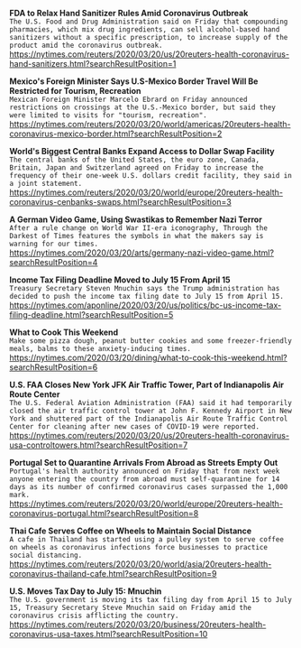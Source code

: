 **FDA to Relax Hand Sanitizer Rules Amid Coronavirus Outbreak**\
`The U.S. Food and Drug Administration said on Friday that compounding pharmacies, which mix drug ingredients, can sell alcohol-based hand sanitizers without a specific prescription, to increase supply of the product amid the coronavirus outbreak. `\
https://nytimes.com/reuters/2020/03/20/us/20reuters-health-coronavirus-hand-sanitizers.html?searchResultPosition=1

**Mexico's Foreign Minister Says U.S-Mexico Border Travel Will Be Restricted for Tourism, Recreation**\
`Mexican Foreign Minister Marcelo Ebrard on Friday announced restrictions on crossings at the U.S.-Mexico border, but said they were limited to visits for "tourism, recreation".`\
https://nytimes.com/reuters/2020/03/20/world/americas/20reuters-health-coronavirus-mexico-border.html?searchResultPosition=2

**World's Biggest Central Banks Expand Access to Dollar Swap Facility**\
`The central banks of the United States, the euro zone, Canada, Britain, Japan and Switzerland agreed on Friday to increase the frequency of their one-week U.S. dollars credit facility, they said in a joint statement. `\
https://nytimes.com/reuters/2020/03/20/world/europe/20reuters-health-coronavirus-cenbanks-swaps.html?searchResultPosition=3

**A German Video Game, Using Swastikas to Remember Nazi Terror**\
`After a rule change on World War II-era iconography, Through the Darkest of Times features the symbols in what the makers say is warning for our times.`\
https://nytimes.com/2020/03/20/arts/germany-nazi-video-game.html?searchResultPosition=4

**Income Tax Filing Deadline Moved to July 15 From April 15**\
`Treasury Secretary Steven Mnuchin says the Trump administration has decided to push the income tax filing date to July 15 from April 15. `\
https://nytimes.com/aponline/2020/03/20/us/politics/bc-us-income-tax-filing-deadline.html?searchResultPosition=5

**What to Cook This Weekend**\
`Make some pizza dough, peanut butter cookies and some freezer-friendly meals, balms to these anxiety-inducing times.`\
https://nytimes.com/2020/03/20/dining/what-to-cook-this-weekend.html?searchResultPosition=6

**U.S. FAA Closes New York JFK Air Traffic Tower, Part of Indianapolis Air Route Center**\
`The U.S. Federal Aviation Administration (FAA) said it had temporarily closed the air traffic control tower at John F. Kennedy Airport in New York and shuttered part of the Indianapolis Air Route Traffic Control Center for cleaning after new cases of COVID-19 were reported.`\
https://nytimes.com/reuters/2020/03/20/us/20reuters-health-coronavirus-usa-controltowers.html?searchResultPosition=7

**Portugal Set to Quarantine Arrivals From Abroad as Streets Empty Out**\
`Portugal's health authority announced on Friday that from next week anyone entering the country from abroad must self-quarantine for 14 days as its number of confirmed coronavirus cases surpassed the 1,000 mark.`\
https://nytimes.com/reuters/2020/03/20/world/europe/20reuters-health-coronavirus-portugal.html?searchResultPosition=8

**Thai Cafe Serves Coffee on Wheels to Maintain Social Distance**\
`A cafe in Thailand has started using a pulley system to serve coffee on wheels as coronavirus infections force businesses to practice social distancing. `\
https://nytimes.com/reuters/2020/03/20/world/asia/20reuters-health-coronavirus-thailand-cafe.html?searchResultPosition=9

**U.S. Moves Tax Day to July 15: Mnuchin**\
`The U.S. government is moving its tax filing day from April 15 to July 15, Treasury Secretary Steve Mnuchin said on Friday amid the coronavirus crisis afflicting the country.`\
https://nytimes.com/reuters/2020/03/20/business/20reuters-health-coronavirus-usa-taxes.html?searchResultPosition=10

